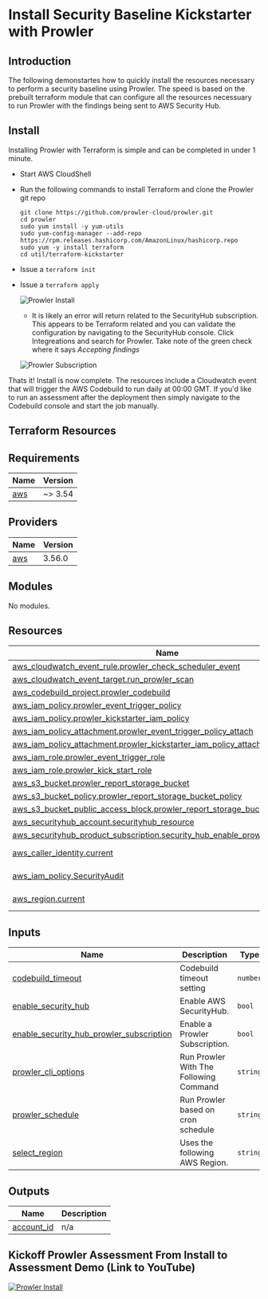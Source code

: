 # Install Security Baseline Kickstarter with Prowler

## Introduction

The following demonstartes how to quickly install the resources necessary to perform a security baseline using Prowler.  The speed is based on the prebuilt terraform module that can configure all the resources necessuary to run Prowler with the findings being sent to AWS Security Hub.

## Install

Installing Prowler with Terraform is simple and can be completed in under 1 minute.

- Start AWS CloudShell
- Run the following commands to install Terraform and clone the Prowler git repo
  ```
  git clone https://github.com/prowler-cloud/prowler.git
  cd prowler
  sudo yum install -y yum-utils
  sudo yum-config-manager --add-repo https://rpm.releases.hashicorp.com/AmazonLinux/hashicorp.repo
  sudo yum -y install terraform
  cd util/terraform-kickstarter
  ```
- Issue a `terraform init`

- Issue a `terraform apply`

  ![Prowler Install](https://prowler-docs.s3.amazonaws.com/Prowler-Terraform-Install.gif)

   - It is likely an error will return related to the SecurityHub subscription.  This appears to be Terraform related and you can validate the configuration by navigating to the SecurityHub console.  Click Integreations and search for Prowler. Take note of the green check where it says *Accepting findings*

  ![Prowler Subscription](https://prowler-docs.s3.amazonaws.com/Validate-Prowler-Subscription.gif)


Thats it!  Install is now complete.  The resources include a Cloudwatch event that will trigger the AWS Codebuild to run daily at 00:00 GMT.  If you'd like to run an assessment after the deployment then simply navigate to the Codebuild console and start the job manually.

## Terraform Resources

## Requirements

| Name | Version |
|------|---------|
| <a name="requirement_aws"></a> [aws](#requirement\_aws) | ~> 3.54 |

## Providers

| Name | Version |
|------|---------|
| <a name="provider_aws"></a> [aws](#provider\_aws) | 3.56.0 |

## Modules

No modules.

## Resources

| Name | Type |
|------|------|
| [aws_cloudwatch_event_rule.prowler_check_scheduler_event](https://registry.terraform.io/providers/hashicorp/aws/latest/docs/resources/cloudwatch_event_rule) | resource |
| [aws_cloudwatch_event_target.run_prowler_scan](https://registry.terraform.io/providers/hashicorp/aws/latest/docs/resources/cloudwatch_event_target) | resource |
| [aws_codebuild_project.prowler_codebuild](https://registry.terraform.io/providers/hashicorp/aws/latest/docs/resources/codebuild_project) | resource |
| [aws_iam_policy.prowler_event_trigger_policy](https://registry.terraform.io/providers/hashicorp/aws/latest/docs/resources/iam_policy) | resource |
| [aws_iam_policy.prowler_kickstarter_iam_policy](https://registry.terraform.io/providers/hashicorp/aws/latest/docs/resources/iam_policy) | resource |
| [aws_iam_policy_attachment.prowler_event_trigger_policy_attach](https://registry.terraform.io/providers/hashicorp/aws/latest/docs/resources/iam_policy_attachment) | resource |
| [aws_iam_policy_attachment.prowler_kickstarter_iam_policy_attach](https://registry.terraform.io/providers/hashicorp/aws/latest/docs/resources/iam_policy_attachment) | resource |
| [aws_iam_role.prowler_event_trigger_role](https://registry.terraform.io/providers/hashicorp/aws/latest/docs/resources/iam_role) | resource |
| [aws_iam_role.prowler_kick_start_role](https://registry.terraform.io/providers/hashicorp/aws/latest/docs/resources/iam_role) | resource |
| [aws_s3_bucket.prowler_report_storage_bucket](https://registry.terraform.io/providers/hashicorp/aws/latest/docs/resources/s3_bucket) | resource |
| [aws_s3_bucket_policy.prowler_report_storage_bucket_policy](https://registry.terraform.io/providers/hashicorp/aws/latest/docs/resources/s3_bucket_policy) | resource |
| [aws_s3_bucket_public_access_block.prowler_report_storage_bucket_block_public](https://registry.terraform.io/providers/hashicorp/aws/latest/docs/resources/s3_bucket_public_access_block) | resource |
| [aws_securityhub_account.securityhub_resource](https://registry.terraform.io/providers/hashicorp/aws/latest/docs/resources/securityhub_account) | resource |
| [aws_securityhub_product_subscription.security_hub_enable_prowler_findings](https://registry.terraform.io/providers/hashicorp/aws/latest/docs/resources/securityhub_product_subscription) | resource |
| [aws_caller_identity.current](https://registry.terraform.io/providers/hashicorp/aws/latest/docs/data-sources/caller_identity) | data source |
| [aws_iam_policy.SecurityAudit](https://registry.terraform.io/providers/hashicorp/aws/latest/docs/data-sources/iam_policy) | data source |
| [aws_region.current](https://registry.terraform.io/providers/hashicorp/aws/latest/docs/data-sources/region) | data source |

## Inputs

| Name | Description | Type | Default | Required |
|------|-------------|------|---------|:--------:|
| <a name="input_codebuild_timeout"></a> [codebuild\_timeout](#input\_codebuild\_timeout) | Codebuild timeout setting | `number` | `300` | no |
| <a name="input_enable_security_hub"></a> [enable\_security\_hub](#input\_enable\_security\_hub) | Enable AWS SecurityHub. | `bool` | `true` | no |
| <a name="input_enable_security_hub_prowler_subscription"></a> [enable\_security\_hub\_prowler\_subscription](#input\_enable\_security\_hub\_prowler\_subscription) | Enable a Prowler Subscription. | `bool` | `true` | no |
| <a name="input_prowler_cli_options"></a> [prowler\_cli\_options](#input\_prowler\_cli\_options) | Run Prowler With The Following Command | `string` | `"-q -M json-asff -S -f us-east-1"` | no |
| <a name="input_prowler_schedule"></a> [prowler\_schedule](#input\_prowler\_schedule) | Run Prowler based on cron schedule | `string` | `"cron(0 0 ? * * *)"` | no |
| <a name="input_select_region"></a> [select\_region](#input\_select\_region) | Uses the following AWS Region. | `string` | `"us-east-1"` | no |

## Outputs

| Name | Description |
|------|-------------|
| <a name="output_account_id"></a> [account\_id](#output\_account\_id) | n/a |

## Kickoff Prowler Assessment From Install to Assessment Demo (Link to YouTube)

  [![Prowler Install](https://img.youtube.com/vi/ShhzIArO8X0/0.jpg)](https://www.youtube.com/watch?v=ShhzIArO8X0 "Prowler Install")
